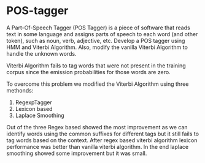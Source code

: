 # POS-tagger

A Part-Of-Speech Tagger (POS Tagger) is a piece of software that reads text in some language and assigns parts of speech to each word (and other token), such as noun, verb, adjective, etc. Develop a POS tagger using HMM and Viterbi Algorithm. Also, modify the vanilla Viterbi Algorithm to handle the unknown words.

Viterbi Algorithm fails to tag words that were not present in the training corpus since the emission probabilities for those words are zero.

To overcome this problem we modified the Viterbi Algorithm using three methonds:

1. RegexpTagger
2. Lexicon based
3. Laplace Smoothing

Out of the three Regex based showed the most improvement as we can identify words using the common suffixes for different tags but it still fails to tag words based on the context. After regex based viterbi algorithm lexicon performance was better than vanilla viterbi algorithm. In the end laplace smoothing showed some improvement but it was small.
